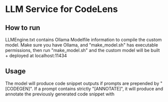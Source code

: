 # LLM Service for CodeLens

## How to run 
LLMEngine.txt contains Ollama Modelfile information to compile the custom model. Make sure you have Ollama, and "make_model.sh" has executable permissions, then run "make_model.sh" and the custom model will be built + deployed at localhost:11434

## Usage
The model will produce code snippet outputs if prompts are prepended by "[CODEGEN]". If a prompt contains strictly "[ANNOTATE]", it will produce and annotate the previously generated code snippet with 
